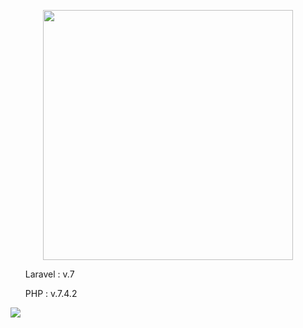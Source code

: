 <p align="center"><img src="https://res.cloudinary.com/dtfbvvkyp/image/upload/v1566331377/laravel-logolockup-cmyk-red.svg" width="400"></p>


   <ol> Laravel : v.7 </ol>
    <ol> PHP : v.7.4.2 </ol>
   
   <img src="https://i.pinimg.com/originals/15/08/69/15086962d8818c3ac4e99868f0e55290.png">
  
